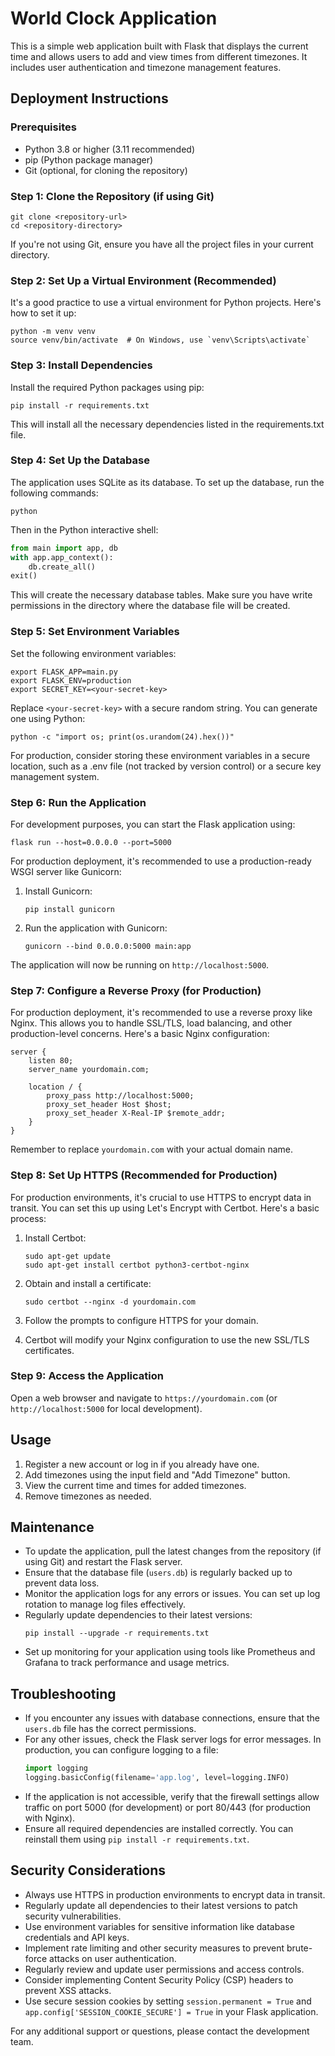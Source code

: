 # World Clock Application

This is a simple web application built with Flask that displays the current time and allows users to add and view times from different timezones. It includes user authentication and timezone management features.

## Deployment Instructions

### Prerequisites

- Python 3.8 or higher (3.11 recommended)
- pip (Python package manager)
- Git (optional, for cloning the repository)

### Step 1: Clone the Repository (if using Git)

```
git clone <repository-url>
cd <repository-directory>
```

If you're not using Git, ensure you have all the project files in your current directory.

### Step 2: Set Up a Virtual Environment (Recommended)

It's a good practice to use a virtual environment for Python projects. Here's how to set it up:

```
python -m venv venv
source venv/bin/activate  # On Windows, use `venv\Scripts\activate`
```

### Step 3: Install Dependencies

Install the required Python packages using pip:

```
pip install -r requirements.txt
```

This will install all the necessary dependencies listed in the requirements.txt file.

### Step 4: Set Up the Database

The application uses SQLite as its database. To set up the database, run the following commands:

```
python
```

Then in the Python interactive shell:

```python
from main import app, db
with app.app_context():
    db.create_all()
exit()
```

This will create the necessary database tables. Make sure you have write permissions in the directory where the database file will be created.

### Step 5: Set Environment Variables

Set the following environment variables:

```
export FLASK_APP=main.py
export FLASK_ENV=production
export SECRET_KEY=<your-secret-key>
```

Replace `<your-secret-key>` with a secure random string. You can generate one using Python:

```
python -c "import os; print(os.urandom(24).hex())"
```

For production, consider storing these environment variables in a secure location, such as a .env file (not tracked by version control) or a secure key management system.

### Step 6: Run the Application

For development purposes, you can start the Flask application using:

```
flask run --host=0.0.0.0 --port=5000
```

For production deployment, it's recommended to use a production-ready WSGI server like Gunicorn:

1. Install Gunicorn:
   ```
   pip install gunicorn
   ```

2. Run the application with Gunicorn:
   ```
   gunicorn --bind 0.0.0.0:5000 main:app
   ```

The application will now be running on `http://localhost:5000`.

### Step 7: Configure a Reverse Proxy (for Production)

For production deployment, it's recommended to use a reverse proxy like Nginx. This allows you to handle SSL/TLS, load balancing, and other production-level concerns. Here's a basic Nginx configuration:

```nginx
server {
    listen 80;
    server_name yourdomain.com;

    location / {
        proxy_pass http://localhost:5000;
        proxy_set_header Host $host;
        proxy_set_header X-Real-IP $remote_addr;
    }
}
```

Remember to replace `yourdomain.com` with your actual domain name.

### Step 8: Set Up HTTPS (Recommended for Production)

For production environments, it's crucial to use HTTPS to encrypt data in transit. You can set this up using Let's Encrypt with Certbot. Here's a basic process:

1. Install Certbot:
   ```
   sudo apt-get update
   sudo apt-get install certbot python3-certbot-nginx
   ```

2. Obtain and install a certificate:
   ```
   sudo certbot --nginx -d yourdomain.com
   ```

3. Follow the prompts to configure HTTPS for your domain.

4. Certbot will modify your Nginx configuration to use the new SSL/TLS certificates.

### Step 9: Access the Application

Open a web browser and navigate to `https://yourdomain.com` (or `http://localhost:5000` for local development).

## Usage

1. Register a new account or log in if you already have one.
2. Add timezones using the input field and "Add Timezone" button.
3. View the current time and times for added timezones.
4. Remove timezones as needed.

## Maintenance

- To update the application, pull the latest changes from the repository (if using Git) and restart the Flask server.
- Ensure that the database file (`users.db`) is regularly backed up to prevent data loss.
- Monitor the application logs for any errors or issues. You can set up log rotation to manage log files effectively.
- Regularly update dependencies to their latest versions:
  ```
  pip install --upgrade -r requirements.txt
  ```
- Set up monitoring for your application using tools like Prometheus and Grafana to track performance and usage metrics.

## Troubleshooting

- If you encounter any issues with database connections, ensure that the `users.db` file has the correct permissions.
- For any other issues, check the Flask server logs for error messages. In production, you can configure logging to a file:
  ```python
  import logging
  logging.basicConfig(filename='app.log', level=logging.INFO)
  ```
- If the application is not accessible, verify that the firewall settings allow traffic on port 5000 (for development) or port 80/443 (for production with Nginx).
- Ensure all required dependencies are installed correctly. You can reinstall them using `pip install -r requirements.txt`.

## Security Considerations

- Always use HTTPS in production environments to encrypt data in transit.
- Regularly update all dependencies to their latest versions to patch security vulnerabilities.
- Use environment variables for sensitive information like database credentials and API keys.
- Implement rate limiting and other security measures to prevent brute-force attacks on user authentication.
- Regularly review and update user permissions and access controls.
- Consider implementing Content Security Policy (CSP) headers to prevent XSS attacks.
- Use secure session cookies by setting `session.permanent = True` and `app.config['SESSION_COOKIE_SECURE'] = True` in your Flask application.

For any additional support or questions, please contact the development team.
